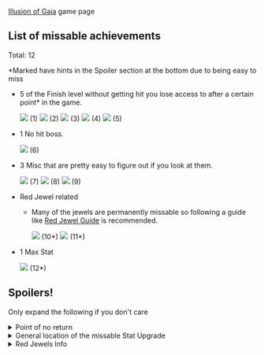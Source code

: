 [Illusion of Gaia](https://retroachievements.org/game/945) game page

## List of missable achievements
Total: 12

*Marked have hints in the Spoiler section at the bottom due to being easy to miss

* 5 of the Finish level without getting hit you lose access to after a certain point* in the game.

    [![](https://s3-eu-west-1.amazonaws.com/i.retroachievements.org/Badge/21557.png)](https://retroachievements.org/Achievement/21761) (1)
[![](https://s3-eu-west-1.amazonaws.com/i.retroachievements.org/Badge/21563.png)](https://retroachievements.org/Achievement/21765) (2)
[![](https://s3-eu-west-1.amazonaws.com/i.retroachievements.org/Badge/21567.png)](https://retroachievements.org/Achievement/21769) (3)
[![](https://s3-eu-west-1.amazonaws.com/i.retroachievements.org/Badge/21581.png)](https://retroachievements.org/Achievement/21770) (4)
[![](https://s3-eu-west-1.amazonaws.com/i.retroachievements.org/Badge/21614.png)](https://retroachievements.org/Achievement/21771) (5)

* 1 No hit boss.

    [![](https://s3-eu-west-1.amazonaws.com/i.retroachievements.org/Badge/21642.png)](https://retroachievements.org/Achievement/21776) (6)

* 3 Misc that are pretty easy to figure out if you look at them.

    [![](https://s3-eu-west-1.amazonaws.com/i.retroachievements.org/Badge/21555.png)](https://retroachievements.org/Achievement/21785) (7)
[![](https://s3-eu-west-1.amazonaws.com/i.retroachievements.org/Badge/21562.png)](https://retroachievements.org/Achievement/21778) (8)
[![](https://s3-eu-west-1.amazonaws.com/i.retroachievements.org/Badge/21615.png)](https://retroachievements.org/Achievement/21755) (9)

* Red Jewel related 
  * Many of the jewels are permanently missable so following a guide like [Red Jewel Guide](http://www.flyingomelette.com/faqs/gaiafaq.html) is recommended.

    [![](https://s3-eu-west-1.amazonaws.com/i.retroachievements.org/Badge/21646.png)](https://retroachievements.org/Achievement/21746) (10*)
[![](https://s3-eu-west-1.amazonaws.com/i.retroachievements.org/Badge/21559.png)](https://retroachievements.org/Achievement/21764) (11*)

* 1 Max Stat

    [![](https://s3-eu-west-1.amazonaws.com/i.retroachievements.org/Badge/21641.png)](https://retroachievements.org/Achievement/21737) (12*)

## Spoilers! 
Only expand the following if you don't care
<details> 
  <summary>Point of no return</summary>
   After beating the boss in Mu. Once you are in Angel Village you cannot access any of the previous areas.
</details>

<details>
  <summary>General location of the missable Stat Upgrade</summary> 
   In Freejia (Large town after the raft section) there is a Health Upgrade hidden.
</details>

<details>
  <summary>Red Jewels Info</summary> 
   There are a total of 50 Red Jewels.

   The first 23 are missable after the point of no return.
   Of those first 23 there a few areas you cannot return to even before the point of no return so they become missable before that.
</details>